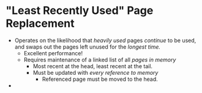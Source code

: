 # "Least Recently Used" Page Replacement

- Operates on the likelihood that *heavily used* pages *continue* to be used, and swaps out the pages left unused for the *longest time.*
	- Excellent performance!
	- Requires maintenance of a linked list of all *pages in memory*
		- Most recent at the head, least recent at the tail.
		- Must be updated with *every reference to memory*
			- Referenced page must be moved to the head.
- 